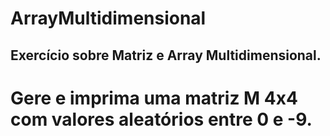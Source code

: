 # ArrayMultidimensional
## Exercício sobre  Matriz e Array Multidimensional.
# Gere e imprima uma matriz M 4x4 com valores aleatórios entre 0 e -9.
